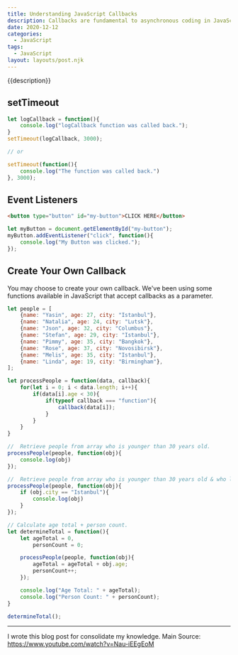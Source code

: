 ```yaml
---
title: Understanding JavaScript Callbacks
description: Callbacks are fundamental to asynchronous coding in JavaScript. In this post, we try to understand callbacks with several examples.
date: 2020-12-12
categories:
  - JavaScript
tags:
  - JavaScript
layout: layouts/post.njk
---
```


{{description}}

## setTimeout
``` js
let logCallback = function(){
    console.log("logCallback function was called back.");
}
setTimeout(logCallback, 3000);

// or

setTimeout(function(){
    console.log("The function was called back.")
}, 3000);
```

## Event Listeners
``` html
<button type="button" id="my-button">CLICK HERE</button>
```
``` js
let myButton = document.getElementById("my-button");
myButton.addEventListener("click", function(){
    console.log("My Button was clicked.");
});
```

## Create Your Own Callback

You may choose to create your own callback. We've been using some functions available in JavaScript that accept callbacks as a parameter.
``` js
let people = [
    {name: "Yasin", age: 27, city: "Istanbul"},
    {name: "Natalia", age: 24, city: "Lutsk"},
    {name: "Json", age: 32, city: "Columbus"},
    {name: "Stefan", age: 29, city: "Istanbul"},
    {name: "Pimmy", age: 35, city: "Bangkok"},
    {name: "Rose", age: 37, city: "Novosibirsk"},
    {name: "Melis", age: 35, city: "Istanbul"},
    {name: "Linda", age: 19, city: "Birmingham"},
];

let processPeople = function(data, callback){
    for(let i = 0; i < data.length; i++){
        if(data[i].age < 30){
            if(typeof callback === "function"){
                callback(data[i]);
            }
        }
    }
}
```

``` js
//  Retrieve people from array who is younger than 30 years old.
processPeople(people, function(obj){
    console.log(obj)
});

//  Retrieve people from array who is younger than 30 years old & who lives in Istanbul
processPeople(people, function(obj){
    if (obj.city == "Istanbul"){
        console.log(obj)
    }
});

// Calculate age total + person count.
let determineTotal = function(){
    let ageTotal = 0,
        personCount = 0;

    processPeople(people, function(obj){
        ageTotal = ageTotal + obj.age;
        personCount++;
    });

    console.log("Age Total: " + ageTotal);
    console.log("Person Count: " + personCount);
}

determineTotal();
```

---
I wrote this blog post for consolidate my knowledge.
Main Source: https://www.youtube.com/watch?v=Nau-iEEgEoM
